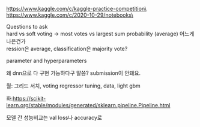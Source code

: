 https://www.kaggle.com/c/kaggle-practice-competition\
https://www.kaggle.com/c/2020-10-29/notebooks\

Questions to ask\
hard vs soft voting -> most votes vs largest sum probability (average) 어느게 나은건가\
ression은 average, classification은 majority vote?

parameter and hyperparameters

왜 dnn으로 다 구현 가능하다구 말씀? submission이 안돼요.

월: 그리드 서치, voting regressor tuning, data, light gbm

화:https://scikit-learn.org/stable/modules/generated/sklearn.pipeline.Pipeline.html

모델 간 성능비교는 val loss나 accuracy로
